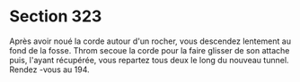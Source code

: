 # Section 323

Après avoir noué la corde autour d'un rocher, vous descendez lentement au fond de la
fosse. Throm secoue la corde pour la faire glisser de son attache puis, l'ayant récupérée,
vous repartez tous deux le long du nouveau tunnel. Rendez -vous au 194.